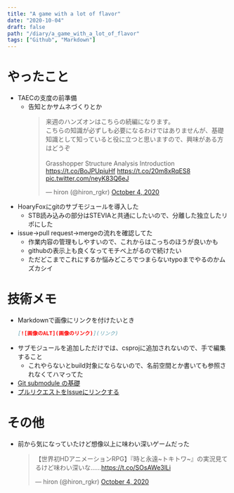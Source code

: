 ```yaml
---
title: "A game with a lot of flavor"
date: "2020-10-04"
draft: false
path: "/diary/a_game_with_a_lot_of_flavor"
tags: ["Github", "Markdown"]
---
```


# やったこと

+ TAECの支度の前準備
  + 告知とかサムネづくりとか
    <blockquote class="twitter-tweet"><p lang="ja" dir="ltr">来週のハンズオンはこちらの続編になります。<br>こちらの知識が必ずしも必要になるわけではありませんが、基礎知識として知っていると役に立つと思いますので、興味がある方はどうぞ<br><br>Grasshopper Structure Analysis Introduction <a href="https://t.co/BoJPUpiuHf">https://t.co/BoJPUpiuHf</a> <a href="https://t.co/20m8xRqES8">https://t.co/20m8xRqES8</a> <a href="https://t.co/neyK83Q6eJ">pic.twitter.com/neyK83Q6eJ</a></p>&mdash; hiron (@hiron_rgkr) <a href="https://twitter.com/hiron_rgkr/status/1312743443009998848?ref_src=twsrc%5Etfw">October 4, 2020</a></blockquote> <script async src="https://platform.twitter.com/widgets.js" charset="utf-8"></script>
+ HoaryFoxにgitのサブモジュールを導入した
  + STB読み込みの部分はSTEVIAと共通にしたいので、分離した独立したリポにした
+ issue->pull request->mergeの流れを確認してた
  + 作業内容の管理もしやすいので、これからはこっちのほうが良いかも
  + githubの表示上も良くなってモチベ上がるので続けたい
  + ただどこまでこれにするか悩みどころでつまらないtypoまでやるのかムズカシイ 

# 技術メモ

+ Markdownで画像にリンクを付けたいとき
  ```md
  [![画像のALT](画像のリンク)](リンク)
  ```
+ サブモジュールを追加しただけでは、csprojに追加されないので、手で編集すること
  + これやらないとbuild対象にならないので、名前空間とか書いても参照されなくてハマってた
+ [Git submodule の基礎](https://qiita.com/sotarok/items/0d525e568a6088f6f6bb)
+ [プルリクエストをIssueにリンクする
](https://docs.github.com/ja/free-pro-team@latest/github/managing-your-work-on-github/linking-a-pull-request-to-an-issue)

# その他

+ 前から気になっていたけど想像以上に味わい深いゲームだった
   <blockquote class="twitter-tweet"><p lang="ja" dir="ltr">【世界初HDアニメーションRPG】『時と永遠~トキトワ~』の実況見てるけど味わい深いな……<a href="https://t.co/SOsAWe3lLi">https://t.co/SOsAWe3lLi</a></p>&mdash; hiron (@hiron_rgkr) <a href="https://twitter.com/hiron_rgkr/status/1312717260935421952?ref_src=twsrc%5Etfw">October 4, 2020</a></blockquote> <script async src="https://platform.twitter.com/widgets.js" charset="utf-8"></script>
